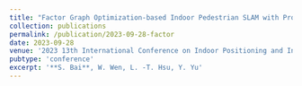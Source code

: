```yaml
---
title: "Factor Graph Optimization-based Indoor Pedestrian SLAM with Probabilistic Exact Activity Loop Closures using Smartphone"
collection: publications
permalink: /publication/2023-09-28-factor
date: 2023-09-28
venue: '2023 13th International Conference on Indoor Positioning and Indoor Navigation (IPIN)'
pubtype: 'conference'
excerpt: '**S. Bai**, W. Wen, L. -T. Hsu, Y. Yu'
---
```

